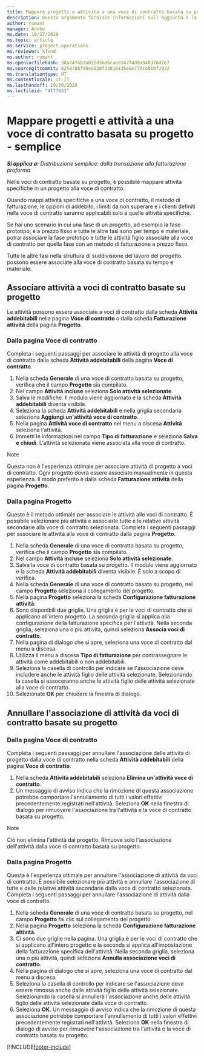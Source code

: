 ```yaml
---
title: Mappare progetti e attività a una voce di contratto basata su progetto - semplice
description: Questo argomento fornisce informazioni sull'aggiunta e la rimozione di progetti e attività da una voce di contratto.
author: rumant
manager: Annbe
ms.date: 10/27/2020
ms.topic: article
ms.service: project-operations
ms.reviewer: kfend
ms.author: rumant
ms.openlocfilehash: 30a74f683a032d5bd6caed347f4d0a948376d267
ms.sourcegitcommit: 625878bf48ea530f3381843be0e778cebbbf1922
ms.translationtype: HT
ms.contentlocale: it-IT
ms.lasthandoff: 10/30/2020
ms.locfileid: "4177651"
---
```

# <a name="map-projects-and-tasks-to-a-project-based-contract-line---lite"></a>Mappare progetti e attività a una voce di contratto basata su progetto - semplice

_**Si applica a:** Distribuzione semplice: dalla transazione alla fatturazione proforma_

Nelle voci di contratto basate su progetto, è possibile mappare attività specifiche in un progetto alla voce di contratto.

Quando mappi attività specifiche a una voce di contratto, il metodo di fatturazione, le opzioni di addebito, i limiti da non superare e i clienti definiti nella voce di contratto saranno applicabili solo a quelle attività specifiche.

Se hai uno scenario in cui una fase di un progetto, ad esempio la fase prototipo, è a prezzo fisso e tutte le altre fasi sono per tempo e materiale, potrai associare la fase prototipo e tutte le attività figlio associate alla voce di contratto per quella fase con un metodo di fatturazione a prezzo fisso.

Tutte le altre fasi nella struttura di suddivisione del lavoro del progetto possono essere associate alla voce di contratto basata su tempo e materiale.

## <a name="associate-tasks-to-project-based-contract-lines"></a>Associare attività a voci di contratto basate su progetto

Le attività possono essere associate a voci di contratto dalla scheda **Attività addebitabili** nella pagina **Voce di contratto** o dalla scheda **Fatturazione attività** della pagina **Progetto**.

### <a name="from-the-contract-line-page"></a>Dalla pagina Voce di contratto

Completa i seguenti passaggi per associare le attività di progetto alla voce di contratto dalla scheda **Attività addebitabili** della pagina **Voce di contratto**.

1. Nella scheda **Generale** di una voce di contratto basata su progetto, verifica che il campo **Progetto** sia compilato.
2. Nel campo **Attività incluse** seleziona **Solo attività selezionate**.
3. Salva le modifiche. Il modulo viene aggiornato e la scheda **Attività addebitabili** diventa visibile.
4. Seleziona la scheda **Attività addebitabili** e nella griglia secondaria seleziona **Aggiungi un'attività voce di contratto**.
5. Nella pagina **Attività voce di contratto** nel menu a discesa **Attività** seleziona l'attività. 
6. Immetti le informazioni nel campo **Tipo di fatturazione** e seleziona **Salva e chiudi**. L'attività selezionata viene associata alla voce di contratto.

> [!NOTE]
> Questa non è l'esperienza ottimale per associare attività di progetto a voci di contratto. Ogni progetto dovrà essere associato manualmente in questa esperienza. Il modo preferito è dalla scheda **Fatturazione attività** della pagina **Progetto**.

### <a name="from-the-project-page"></a>Dalla pagina Progetto

Questo è il metodo ottimale per associare le attività alle voci di contratto. È possibile selezionare più attività e associarle tutte e le relative attività secondarie alla voce di contratto selezionata. Completa i seguenti passaggi per associare le attività alla voce di contratto dalla pagina **Progetto**.

1. Nella scheda **Generale** di una voce di contratto basata su progetto, verifica che il campo **Progetto** sia compilato.
2. Nel campo **Attività incluse** seleziona **Solo attività selezionate**.
3. Salva la voce di contratto basata su progetto. Il modulo viene aggiornato e la scheda **Attività addebitabili** diventa visibile. È solo a scopo di verifica.
4. Nella scheda **Generale** di una voce di contratto basata su progetto, nel campo **Progetto** seleziona il collegamento del progetto.
5. Nella pagina **Progetto** seleziona la scheda **Configurazione fatturazione attività**.
6. Sono disponibili due griglie. Una griglia è per le voci di contratto che si applicano all'intero progetto. La seconda griglia si applica alla configurazione della fatturazione specifica per l'attività. Nella seconda griglia, seleziona una o più attività, quindi seleziona **Associa voci di contratto**.
7. Nella pagina di dialogo che si apre, seleziona una voce di contratto dal menu a discesa.
8. Utilizza il menu a discesa **Tipo di fatturazione** per contrassegnare le attività come addebitabili o non addebitabili.
9. Seleziona la casella di controllo per indicare se l'associazione deve includere anche le attività figlio delle attività selezionate. Selezionando la casella si assoceranno anche le attività figlio delle attività selezionate alla voce di contratto.
10. Selezionate **OK** per chiudere la finestra di dialogo.

## <a name="unassociate-tasks-from-project-based-contract-lines"></a>Annullare l'associazione di attività da voci di contratto basate su progetto

### <a name="from-the-contract-line-page"></a>Dalla pagina Voce di contratto

Completa i seguenti passaggi per annullare l'associazione delle attività di progetto dalla voce di contratto nella scheda **Attività addebitabili** della pagina **Voce di contratto**.

1. Nella scheda **Attività addebitabili** seleziona **Elimina un'attività voce di contratto**.
2. Un messaggio di avviso indica che la rimozione di questa associazione potrebbe comportare l'annullamento di tutti i valori effettivi precedentemente registrati nell'attività. Seleziona **OK** nella finestra di dialogo per rimuovere l'associazione tra l'attività e la voce di contratto basata su progetto. 

> [!NOTE]
> Ciò non elimina l'attività dal progetto. Rimuove solo l'associazione dell'attività dalla voce di contratto basata su progetto.

### <a name="from-the-project-page"></a>Dalla pagina Progetto

Questa è l'esperienza ottimale per annullare l'associazione di attività da voci di contratto. È possibile selezionare più attività e annullare l'associazione di tutte e delle relative attività secondarie dalla voce di contratto selezionata. Completa i seguenti passaggi per annullare l'associazione di attività dalla voce di contratto.

1. Nella scheda **Generale** di una voce di contratto basata su progetto, nel campo **Progetto** fai clic sul collegamento del progetto.
2. Nella pagina **Progetto** seleziona la scheda **Configurazione fatturazione attività**.
3. Ci sono due griglie nella pagina. Una griglia è per le voci di contratto che si applicano all'intero progetto e la seconda si applica all'impostazione della fatturazione specifica dell'attività. Nella seconda griglia, seleziona una o più attività, quindi seleziona **Annulla associazione voci di contratto**.
4. Nella pagina di dialogo che si apre, seleziona una voce di contratto dal menu a discesa.
5. Seleziona la casella di controllo per indicare se l'associazione deve essere rimossa anche dalle attività figlio delle attività selezionate. Selezionando la casella si annullerà l'associazione anche delle attività figlio delle attività selezionate dalla voce di contratto.
6. Seleziona **OK**. Un messaggio di avviso indica che la rimozione di questa associazione potrebbe comportare l'annullamento di tutti i valori effettivi precedentemente registrati nell'attività. Seleziona **OK** nella finestra di dialogo di avviso per rimuovere l'associazione tra l'attività e la voce di contratto basata su progetto.


[!INCLUDE[footer-include](../../includes/footer-banner.md)]